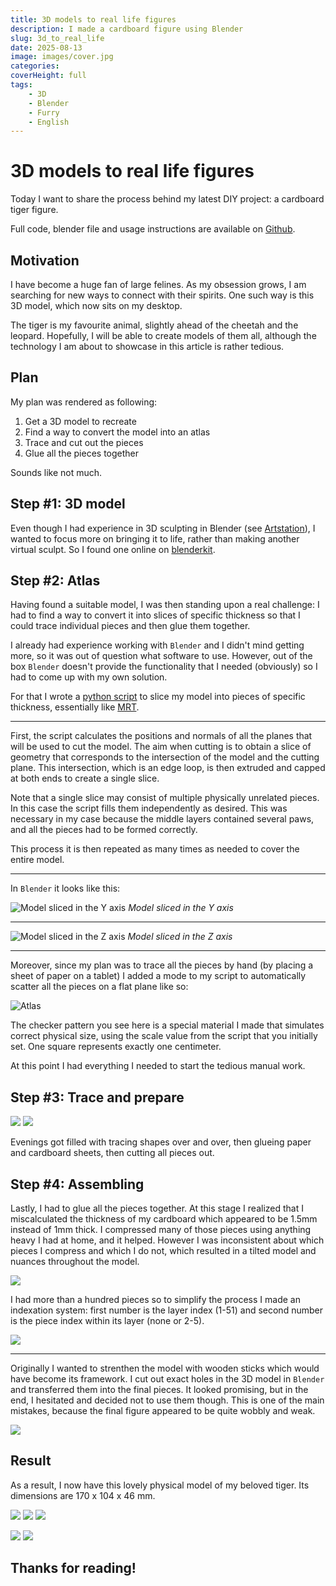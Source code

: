 ```yaml
---
title: 3D models to real life figures
description: I made a cardboard figure using Blender
slug: 3d_to_real_life
date: 2025-08-13
image: images/cover.jpg
categories:
coverHeight: full
tags:
    - 3D
    - Blender
    - Furry
    - English
---
```


# 3D models to real life figures

Today I want to share the process behind my latest DIY project: a cardboard tiger figure.

Full code, blender file and usage instructions are available on [Github](https://github.com/AnanasikDev/3D-Model-disk-slicer).

## Motivation

I have become a huge fan of large felines. As my obsession grows, I am searching for new ways to connect with their spirits. One such way is this 3D model, which now sits on my desktop.

The tiger is my favourite animal, slightly ahead of the cheetah and the leopard. Hopefully, I will be able to create models of them all, although the technology I am about to showcase in this article is rather tedious.

## Plan

My plan was rendered as following:

1. Get a 3D model to recreate
2. Find a way to convert the model into an atlas
3. Trace and cut out the pieces
4. Glue all the pieces together

Sounds like not much.

## Step #1: 3D model

Even though I had experience in 3D sculpting in Blender (see [Artstation](https://www.artstation.com/ananasikfurry)), I wanted to focus more on bringing it to life, rather than making another virtual sculpt. So I found one online on [blenderkit](https://www.blenderkit.com/asset-gallery-detail/f4c14f74-7f7b-4962-825f-b8283daa2c57/).

## Step #2: Atlas

Having found a suitable model, I was then standing upon a real challenge: I had to find a way to convert it into slices of specific thickness so that I could trace individual pieces and then glue them together.

I already had experience working with `Blender` and I didn't mind getting more, so it was out of question what software to use. However, out of the box `Blender` doesn't provide the functionality that I needed (obviously) so I had to come up with my own solution.

For that I wrote a [python script](https://github.com/AnanasikDev/3D-Model-disk-slicer/blob/main/tiger_slicer.py) to slice my model into pieces of specific thickness, essentially like [MRT](https://en.wikipedia.org/wiki/Magnetic_resonance_imaging).

---

First, the script calculates the positions and normals of all the planes that will be used to cut the model. The aim when cutting is to obtain a slice of geometry that corresponds to the intersection of the model and the cutting plane. This intersection, which is an edge loop, is then extruded and capped at both ends to create a single slice.

Note that a single slice may consist of multiple physically unrelated pieces. In this case the script fills them independently as desired. This was necessary in my case because the middle layers contained several paws, and all the pieces had to be formed correctly.

This process it is then repeated as many times as needed to cover the entire model.

---

In `Blender` it looks like this:

![Model sliced in the Y axis](images/step2/screenshot1.png)
*Model sliced in the Y axis*

---

![Model sliced in the Z axis](images/step2/screenshot2.png)
*Model sliced in the Z axis*

---

Moreover, since my plan was to trace all the pieces by hand (by placing a sheet of paper on a tablet) I added a mode to my script to automatically scatter all the pieces on a flat plane like so:

![Atlas](images/step2/atlas4.jpg)

The checker pattern you see here is a special material I made that simulates correct physical size, using the scale value from the script that you initially set. One square represents exactly one centimeter.

At this point I had everything I needed to start the tedious manual work.

## Step #3: Trace and prepare

![](images/step3/img1.jpg)
![](images/step3/img2.jpg)

Evenings got filled with tracing shapes over and over, then glueing paper and cardboard sheets, then cutting all pieces out.

## Step #4: Assembling

Lastly, I had to glue all the pieces together. At this stage I realized that I miscalculated the thickness of my cardboard which appeared to be 1.5mm instead of 1mm thick. I compressed many of those pieces using anything heavy I had at home, and it helped. However I was inconsistent about which pieces I compress and which I do not, which resulted in a tilted model and nuances throughout the model.

![](images/step4/img1.jpg)

I had more than a hundred pieces so to simplify the process I made an indexation system: first number is the layer index (1-51) and second number is the piece index within its layer (none or 2-5).

![](images/step4/img2.jpg)

---

Originally I wanted to strenthen the model with wooden sticks which would have become its framework. I cut out exact holes in the 3D model in `Blender` and transferred them into the final pieces. It looked promising, but in the end, I hesitated and decided not to use them though. This is one of the main mistakes, because the final figure appeared to be quite wobbly and weak.

![](images/step4/img3.jpg)

## Result

As a result, I now have this lovely physical model of my beloved tiger. Its dimensions are 170 x 104 x 46 mm.

![](images/result/img1.jpg)
![](images/result/img2.jpg)
![](images/result/img3.jpg)

![](images/result/img4.jpg)
![](images/result/img5.jpg)

## Thanks for reading!